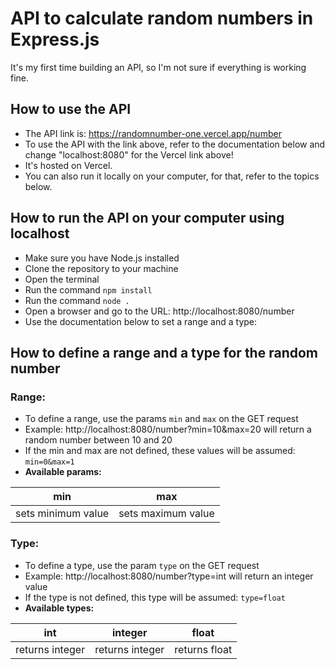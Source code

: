 # API to calculate random numbers in Express.js

It's my first time building an API, so I'm not sure if everything is working fine.

## How to use the API

- The API link is: https://randomnumber-one.vercel.app/number
- To use the API with the link above, refer to the documentation below and change "localhost:8080" for the Vercel link above!
- It's hosted on Vercel.
- You can also run it locally on your computer, for that, refer to the topics below.

## How to run the API on your computer using localhost

 - Make sure you have Node.js installed
 - Clone the repository to your machine
 - Open the terminal
 - Run the command `npm install`
 - Run the command `node .`
 - Open a browser and go to the URL:  http://localhost:8080/number
 - Use the documentation below to set a range and a type:

 
## How to define a range and a type for the random number

 ### Range:
 
 - To define a range, use the params `min` and `max` on the GET request
 - Example: http://localhost:8080/number?min=10&max=20 will return a random number between 10 and 20
 - If the min and max are not defined, these values will be assumed: `min=0&max=1`
 - **Available params:**
 
 | min | max|
|-----------------|-----------------|
| sets minimum value | sets maximum value|
 
 
### Type:

 - To define a type, use the param `type` on the GET request
 - Example: http://localhost:8080/number?type=int will return an integer value
 - If the type is not defined, this type will be assumed: `type=float`
 - **Available types:**
 
| int             | integer         | float         |
|-----------------|-----------------|---------------|
| returns integer | returns integer | returns float |


